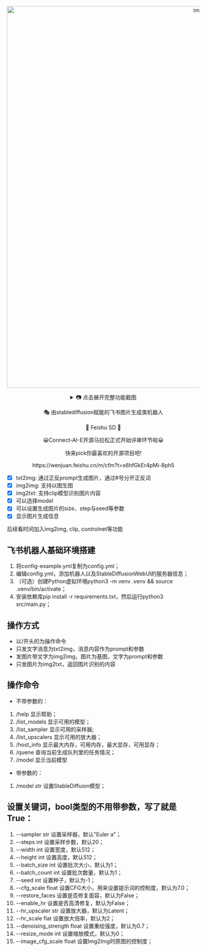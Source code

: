 
<p align='center'>

  <img width="1000" alt="image" src="https://user-images.githubusercontent.com/50035229/236652971-3b37e644-7f29-4861-8a51-8445e4e588d3.png">
	
<details align='center'>
    <summary> 📷 点击展开完整功能截图</summary>
    <br>
    <p align='center'>
   <img width="1122" alt="image" src="https://user-images.githubusercontent.com/50035229/236653023-8cd147c6-c1de-44f1-a91f-6d8e2ce86f37.png">
   <img width="1120" alt="image" src="https://user-images.githubusercontent.com/50035229/236653053-f12d0208-2b03-40b2-a2e6-569c976014d8.png">
    </p>

</details>	
	
	
</p>

<p align='center'>
   🎭 由stablediffusion赋能的飞书图片生成类机器人
<br>
<br>
    🚀 Feishu SD 🚀
</p>

<p align='center'>
  😀Connect-AI-E开源马拉松正式开始评审环节啦😀
</p>

<p align='center'>
  快来pick你最喜欢的开源项目吧!
</p>
  
<p align='center'>
   https://wenjuan.feishu.cn/m/cfm?t=s6hfGkEr4pMi-8ph5
</p>


- [x] txt2img: 通过正反prompt生成图片，通过#号分开正反词
- [x] img2img: 支持以图生图
- [x] img2txt: 支持clip模型识别图片内容
- [x] 可以选择model
- [x] 可以设置生成图片的size、step与seed等参数
- [x] 显示图片生成信息

后续看时间加入img2img, clip, controlnet等功能

## 飞书机器人基础环境搭建
1. 将config-example.yml复制为config.yml；
2. 编辑config.yml，添加机器人以及StableDiffusionWebUI的服务器信息；
3. （可选）创建Python虚拟环境python3 -m venv .venv && source .venv/bin/activate；
4. 安装依赖库pip install -r requirements.txt，然后运行python3 src/main.py；

## 操作方式

* 以/开头的为操作命令
* 只发文字消息为txt2img，消息内容作为prompt和参数
* 发图片带文字为img2img，图片为基图，文字为prompt和参数
* 只发图片为img2txt，返回图片识别的内容

## 操作命令
* 不带参数的：
1. /help 		显示帮助；
2. /list_models 	显示可用的模型；
3. /list_sampler 	显示可用的采样器;
4. /list_upscalers 	显示可用的放大器；
5. /host_info 		显示最大内存，可用内存，最大显存，可用显存；
6. /quene 		查询当前生成队列里的任务情况；
7. /model		显示当前模型

* 带参数的：
1. /model str 		设置StableDiffuion模型；

## 设置关键词，bool类型的不用带参数，写了就是True：
1. --sampler str 	设置采样器，默认"Euler a"；
2. --steps int 		设置采样步数，默认20；
3. --width int		设置宽度，默认512；
4. --height int 	设置高度，默认512；
5. --batch_size int	设置批次大小，默认为1；
6. --batch_count int 	设置批次数量，默认为1；
7. --seed int 		设置种子，默认为-1；
8. --cfg_scale float 	设置CFG大小，用来设置提示词的控制度，默认为7.0；
9. --restore_faces 	设置是否修复面容，默认为False；
10. --enable_hr 	设置是否高清修复，默认为False；
11. --hr_upscaler str 	设置放大器，默认为Latent；
12. --hr_scale flat 	设置放大倍率，默认为2；
13. --denoising_strength float	设置重绘强度，默认为0.7；
14. --resize_mode int 	设置缩放模式，默认为0；
15. --image_cfg_scale float 	设置Img2Img时原图的控制度；

